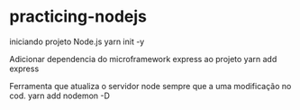 # practicing-nodejs

iniciando projeto Node.js
yarn init -y

Adicionar dependencia do microframework express ao projeto
yarn add express

Ferramenta que atualiza o servidor node sempre que a uma modificação no cod.
yarn add nodemon -D